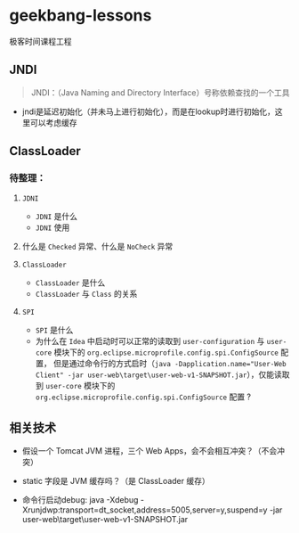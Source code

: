 # geekbang-lessons

极客时间课程工程

## JNDI

> JNDI：（Java Naming and Directory Interface）号称依赖查找的一个工具

- jndi是延迟初始化（并未马上进行初始化），而是在lookup时进行初始化，这里可以考虑缓存

## ClassLoader


### 待整理：

1. `JDNI`
    - `JDNI` 是什么
    - `JDNI` 使用
2. 什么是 `Checked` 异常、什么是 `NoCheck` 异常

3. `ClassLoader`
    - `ClassLoader` 是什么
    - `ClassLoader` 与 `Class` 的关系
    
4. `SPI`
   - `SPI` 是什么
   - 为什么在 `Idea` 中启动时可以正常的读取到 `user-configuration` 与 `user-core` 模块下的 `org.eclipse.microprofile.config.spi.ConfigSource` 配置，
     但是通过命令行的方式启时（`java -Dapplication.name="User-Web Client" -jar user-web\target\user-web-v1-SNAPSHOT.jar`），仅能读取到 `user-core` 模块下的 `org.eclipse.microprofile.config.spi.ConfigSource` 配置 ?
     

## 相关技术

- 假设一个 Tomcat JVM 进程，三个 Web Apps，会不会相互冲突？（不会冲突）

- static 字段是 JVM 缓存吗？（是 ClassLoader 缓存）

- 命令行启动debug: java -Xdebug -Xrunjdwp:transport=dt_socket,address=5005,server=y,suspend=y -jar user-web\target\user-web-v1-SNAPSHOT.jar